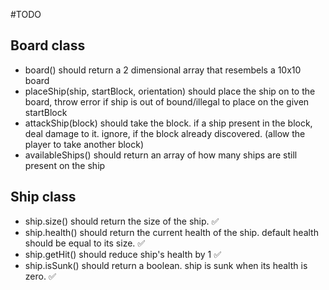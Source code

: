 #TODO

## Board class

- board() should return a 2 dimensional array that resembels a 10x10 board
- placeShip(ship, startBlock, orientation) should place the ship on to the board,
  throw error if ship is out of bound/illegal to place on the given startBlock
- attackShip(block) should take the block.
  if a ship present in the block, deal damage to it.
  ignore, if the block already discovered. (allow the player to take another block)
- availableShips() should return an array of how many ships are still present on the ship

## Ship class

- ship.size() should return the size of the ship. ✅
- ship.health() should return the current health of the ship.
  default health should be equal to its size. ✅
- ship.getHit() should reduce ship's health by 1 ✅
- ship.isSunk() should return a boolean. ship is sunk when its health is zero. ✅
